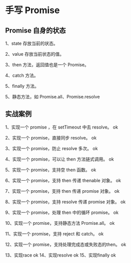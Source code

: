 # 手写 Promise

## Promise 自身的状态

1、state 存放当前的状态。

2、value 存放当前状态的值。

3、then 方法，返回值也是一个 Promise。

4、catch 方法。

5、finally 方法。

5、静态方法，如 Promise.all、Promise.resolve

## 实战案例

1、实现一个 promise ，在 setTimeout 中去 resolve。   ok

2、实现一个 promise，直接同步 resolve。              ok

3、实现一个 promise，防止 resolve 多次。             ok 

4、实现一个 promise，可以让 then 方法链式调用。      ok

5、实现一个 promise，支持空 then 函数。              ok 

6、实现一个 promise，支持 then 传递 thenable 对象。  ok

7、实现一个 promise，支持 then 传递 promise 对象。   ok

8、实现一个 promise，支持 resolve 传递 promise 对象。 ok

9、实现一个 promise，处理 then 中的循环 promise。     ok

10、实现一个 promise，支持静态方法 Promise.all。     ok

11、实现一个 promise，支持 reject 和 catch。        ok

12、实现一个 promise，支持处理完成态或失败态的then。   ok

13、实现race                                          ok
14、实现resolve                                      ok
15、实现finally                                       ok